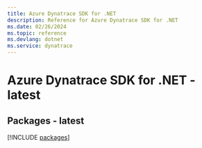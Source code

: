 ```yaml
---
title: Azure Dynatrace SDK for .NET
description: Reference for Azure Dynatrace SDK for .NET
ms.date: 02/26/2024
ms.topic: reference
ms.devlang: dotnet
ms.service: dynatrace
---
```

# Azure Dynatrace SDK for .NET - latest
## Packages - latest
[!INCLUDE [packages](dynatrace-index.md)]